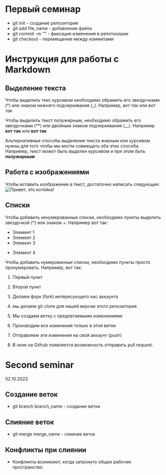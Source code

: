 # Первый семинар
* git init - создание репозитория
* git add file_name - добавление файла
* git commit -m "" - фиксация изменения в репотизории
* git checkout - перемещение между коммитами

# Инструкция для работы с Markdown

## Выделение текста

Чтобы выделить текс курсивом необходимо обрамить его звездочками (*) или знаком нижнего подчеркивания (_). Например, *вот так* или _вот так_

Чтобы выделить текст полужирным, необходимо обрамить его звездочками (**) или двойным знаком подчеркивания (__). Например **вот так** или __вот так__

Альтернативные способы выделения текста жирным или курсивом нужны для того чтобы мы могли совмещать оба этих способа. Например, _текст может быть выделен курсивом и при этом быть **полужирным**_



## Работа c изображениями

Чтобы вставить изображение в текст, достаточно написать следующее:
![Привет, это котейка!](Sky.jpg)

## Списки

Чтобы добавить ненумерованные списки, необходимо пункты выделить звездочкой (*) или знаком +.
Например вот так:
* Элемент 1
* Элемент 2
* Элемент 3
+ Элемент 4

Чтобы добавить нумерованные списки, необходимо пункты просто пронумеровать.
Например, вот так:
1. Первый пункт
2. Второй пункт

1. Делаем форк (fork) интересующего нас аккаунта
2. мы делаем git clone для нашей версии этого репозитория
3. Мы создаем ветку с предлагаемыми изменениями
4. Производим все изменения только в этой ветке
5. Отправляем эти изменения на свой аккаунт (push)
6. В окне на Github появляется возможность отправить pull request.

# Second seminar
02.10.2023
## Создание веток
* git branch branch_name - создание ветки
## Слияние веток
* git merge merge_name - слияние веток
## Конфликты при слиянии
* Конфликты возникают, когда затронуто общее рабочее пространство.

